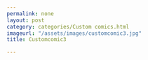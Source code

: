 ```yaml
---
permalink: none
layout: post
category: categories/Custom comics.html
imageurl: "/assets/images/customcomic3.jpg"
title: Customcomic3

---
```

